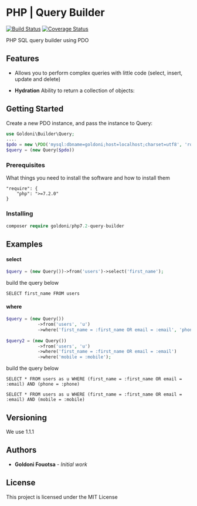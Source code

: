 # PHP  | Query Builder

[![Build Status](https://travis-ci.org/fgoldoni/QueryBuilder.svg?branch=master)](https://travis-ci.org/fgoldoni/QueryBuilder)
[![Coverage Status](https://coveralls.io/repos/github/fgoldoni/QueryBuilder/badge.svg?branch=master)](https://coveralls.io/github/fgoldoni/QueryBuilder?branch=master)

PHP SQL query builder using PDO

## Features

* Allows you to perform complex queries with little code (select, insert, update and delete)

* **Hydration** Ability to return a collection of objects:

## Getting Started

Create a new PDO instance, and pass the instance to Query:
```php
use Goldoni\Builder\Query;
....
$pdo = new \PDO('mysql:dbname=goldoni;host=localhost;charset=utf8', 'root');
$query = (new Query($pdo))
```
### Prerequisites

What things you need to install the software and how to install them

```
"require": {
    "php": ">=7.2.0"
}
```

### Installing

```php
composer require goldoni/php7.2-query-builder
```

## Examples

#### select
```php
$query = (new Query())->from('users')->select('first_name');
```
build the query below
```
SELECT first_name FROM users
```

#### where
```php
$query = (new Query())
            ->from('users', 'u')
            ->where('first_name = :first_name OR email = :email', 'phone = :phone');
            
$query2 = (new Query())
            ->from('users', 'u')
            ->where('first_name = :first_name OR email = :email')
            ->where('mobile = :mobile');
```
build the query below
```
SELECT * FROM users as u WHERE (first_name = :first_name OR email = :email) AND (phone = :phone)

SELECT * FROM users as u WHERE (first_name = :first_name OR email = :email) AND (mobile = :mobile)
```

## Versioning

We use 1.1.1

## Authors

* **Goldoni Fouotsa** - *Initial work*

## License

This project is licensed under the MIT License
